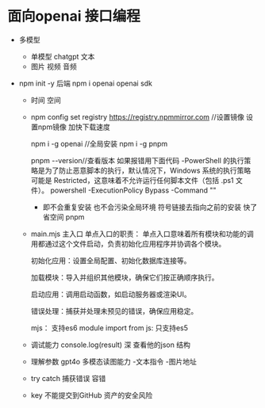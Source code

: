 # 面向openai 接口编程

- 多模型
  - 单模型
    chatgpt 文本
  - 图片 视频 音频 

- npm init -y 后端
  npm i openai     openai sdk 
  - 时间 空间

  - npm config set registry https://registry.npmmirror.com //设置镜像
    设置npm镜像 加快下载速度

    npm i -g openai //全局安装
    npm i -g pnpm 

    pnpm --version//查看版本 如果报错用下面代码
    -PowerShell 的执行策略是为了防止恶意脚本的执行，默认情况下，Windows 系统的执行策略可能是 Restricted，这意味着不允许运行任何脚本文件（包括 .ps1 文件）。
    powershell -ExecutionPolicy Bypass -Command ""

    - 即不会重复安装 也不会污染全局环境 符号链接去指向之前的安装
     快了 省空间 pnpm 

  - main.mjs 主入口  单点入口的职责：
    单点入口意味着所有模块和功能的调用都通过这个文件启动，负责初始化应用程序并协调各个模块。

    初始化应用：设置全局配置、初始化数据库连接等。

    加载模块：导入并组织其他模块，确保它们按正确顺序执行。

    启动应用：调用启动函数，如启动服务器或渲染UI。

    错误处理：捕获并处理未预见的错误，确保应用稳定。

    mjs： 支持es6 module import from
    js: 只支持es5

  - 调试能力
    console.log(result)   深 查看他的json 结构

  - 理解参数
    gpt4o 多模态读图能力 
      -文本指令
      -图片地址
  
  - try catch 捕获错误
    容错

  - key 不能提交到GitHub
    资产的安全风险
    